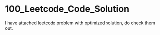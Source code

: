 # 100_Leetcode_Code_Solution

I have attached leetcode problem with optimized solution, do check them out. 
